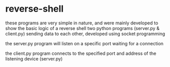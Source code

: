 # reverse-shell

these programs are very simple in nature, and were mainly developed to show the basic logic of a reverse shell
two python programs (server.py & client.py) sending data to each other, developed using socket programming

the server.py program will listen on a specific port waiting for a connection

the client.py program connects to the specified port and address of the listening device (server.py)
